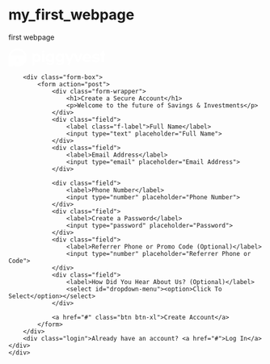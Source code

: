 # my_first_webpage
first webpage


<!DOCTYPE html>
<html>

<head>
    <meta charset="UTF-8">
    <meta charset="description" content="a sign up page for piggyvest app">
    <meta charset="keywords" content="sign up, create account, piggyvest sign up, piggyvest website">
    <meta charset="author" content="Oluwakemi Adeleke">
    <meta charset="viewport" content="width=device-width, initial scale=1.0">
    <meta charset="X-UA-Compatible" content="ie=edge">
    <title>Create an Account</title>
    <link rel="stylesheet" href="style.css">
</head>

<body>
    <div id="container">
        <div>
            <svg class="logo" width="191" height="36" viewBox="0 0 191 36" fill="none" xmlns="http://www.w3.org/2000/svg">
            <g clip-path="url(#clip0)">
                <path d="M51.0956 25.9872V32.828H46.7771V10.5095H51.0956V11.5796C52.2803 10.8153 53.8089 10.2802 55.414 10.2802C60.3057 10.2802 63.8981 14.1783 63.8981 18.8025C63.8981 23.3885 60.344 27.3248 55.414 27.3248C53.7707 27.2866 52.2803 26.7898 51.0956 25.9872ZM51.0956 16.7388V20.6751C51.8217 22.2038 53.3121 23.1974 55.0701 23.1974C57.5924 23.1974 59.5796 21.2484 59.5796 18.7643C59.5796 16.242 57.6306 14.3312 55.1083 14.3312C53.3503 14.3694 51.8599 15.2866 51.0956 16.7388Z"
                    fill="white" />
                <path d="M66.1912 5.99998C66.1912 4.58596 67.223 3.5159 68.5988 3.5159C69.9746 3.5159 71.1211 4.58596 71.1211 5.99998C71.1211 7.37577 69.9746 8.48405 68.5988 8.48405C67.223 8.48405 66.1912 7.37577 66.1912 5.99998ZM66.4587 10.5095H70.8154V27.0573H66.4587V10.5095Z"
                    fill="white" />
                <path d="M73.4141 18.7261C73.4141 14.1783 76.9682 10.3184 81.8981 10.3184C83.5032 10.3184 84.9937 10.7388 86.2548 11.4267V10.5095H90.5351V26.1019C90.5351 30.4203 86.8281 32.7515 82.1657 32.7515C79.1083 32.7515 76.2039 31.8343 74.293 30.3439L76.0892 27.2866C77.6561 28.3566 79.8344 29.0445 82.1657 29.0445C85.1848 29.0445 86.102 27.8598 86.2548 25.9108C84.9555 26.7133 83.465 27.2101 81.9364 27.2101C76.93 27.1719 73.4141 23.5031 73.4141 18.7261ZM86.2548 20.5605V16.8535C85.5287 15.2866 83.9618 14.2547 82.2039 14.2547C79.6816 14.2547 77.6943 16.242 77.6943 18.6878C77.6943 21.2484 79.6434 23.0063 82.1657 23.0063C84.0383 23.0828 85.4905 22.1273 86.2548 20.5605Z"
                    fill="white" />
                <path d="M93.1338 18.7261C93.1338 14.1783 96.6879 10.3184 101.618 10.3184C103.223 10.3184 104.713 10.7388 105.975 11.4267V10.5095H110.255V26.1019C110.255 30.4203 106.548 32.7515 101.885 32.7515C98.8281 32.7515 95.9236 31.8343 94.0128 30.3439L95.8089 27.2866C97.3758 28.3566 99.5542 29.0445 101.885 29.0445C104.904 29.0445 105.822 27.8598 105.975 25.9108C104.675 26.7133 103.185 27.2101 101.656 27.2101C96.6497 27.1719 93.1338 23.5031 93.1338 18.7261ZM105.975 20.5605V16.8535C105.248 15.2866 103.682 14.2547 101.924 14.2547C99.4013 14.2547 97.414 16.242 97.414 18.6878C97.414 21.2484 99.3631 23.0063 101.885 23.0063C103.72 23.0828 105.172 22.1273 105.975 20.5605Z"
                    fill="white" />
                <path d="M116.522 10.5096L120.841 21.5541L125.312 10.5096H129.86L120.344 32.828H116.293L118.701 26.8662L111.745 10.5096H116.522Z" fill="white" />
                <path d="M129.019 10.5096H133.643L137.847 21.6688L142.013 10.5096H146.561L139.911 27.0573H135.592L129.019 10.5096Z" fill="white" />
                <path d="M146.866 18.6497C146.866 13.9873 150.191 10.1274 155.389 10.1274C160.204 10.1274 163.873 13.758 163.949 18.4968C163.987 18.879 163.987 19.2994 163.949 19.7198H150.955C151.07 22.051 153.325 23.5796 155.694 23.5796C157.681 23.5796 158.828 23.0446 160.204 21.8981L162.573 24.3822C160.662 26.3694 158.752 27.3249 155.732 27.3249C150.115 27.3631 146.866 23.1975 146.866 18.6497ZM151.185 16.7007H159.516C159.095 15.1338 157.605 13.7962 155.35 13.7962C152.752 13.7962 151.643 15.0956 151.185 16.7007Z"
                    fill="white" />
                <path d="M164.904 25.2612L167.006 21.8217C168.879 23.0446 171.134 23.8089 173.427 23.8089C175.605 23.8089 176.713 23.2739 176.713 22.3185C176.713 21.707 176.178 21.2484 175.108 21.0191L170.56 20.0637C167.236 19.3376 165.707 17.7707 165.707 15.172C165.707 12.4204 168.038 10.1274 172.853 10.1274C175.758 10.1274 178.357 10.9682 180.115 12.0765L178.127 15.3631C176.675 14.5987 174.726 13.758 172.701 13.758C170.866 13.758 169.796 14.2166 169.796 15.0573C169.796 15.5924 170.178 15.9745 171.248 16.1656L175.07 16.8917C179.197 17.6943 180.803 19.5287 180.803 22.051C180.803 25.6433 177.21 27.5159 173.312 27.5159C170.14 27.4777 167.618 26.828 164.904 25.2612Z"
                    fill="white" />
                <path d="M181.643 10.5095H184.089V5.96177L188.408 3.17197V10.5095H190.93V14.2548H188.408V27.0191H184.089V14.2548H181.643V10.5095Z" fill="white" />
                <path d="M36.0382 16.6242C35.9618 15.5541 35.8089 14.5223 35.5414 13.4904C34.3185 8.94267 31.7197 5.38853 27.7834 2.82803C25.2229 1.18471 22.4331 0.305732 19.414 0.0382166C18.1529 -0.0382166 16.9299 0 15.6688 0.152866C14.3694 0.343949 13.0701 0.649681 11.8471 1.07006C6.42038 3.05732 2.21656 7.56688 0.649681 13.1465C0.305732 14.3694 0.11465 15.5924 0.0382166 16.8153C0 17.5032 0 18.1529 0 18.7643V34.4331C0 35.2739 0.687898 35.9618 1.52866 35.9618H7.60509C8.40764 35.9618 9.05732 35.3503 9.13376 34.586C9.17197 34.4331 9.21019 34.2803 9.21019 34.1274V33.7834C9.21019 33.7452 9.21019 33.7452 9.21019 33.707V33.6688C9.24841 33.6688 9.28662 33.707 9.32484 33.707C11.6178 34.9682 14.0637 35.6943 16.7006 35.8853C17.7325 35.9618 18.7643 35.9618 19.7962 35.8471C20.7134 35.7707 21.6306 35.6178 22.5478 35.3885C26.4841 34.3567 29.7325 32.2548 32.2548 29.0446C34.4331 26.293 35.656 23.1592 36.0382 19.6815C36.1146 18.6879 36.1146 17.656 36.0382 16.6242ZM21.2484 26.6369C21.2102 26.7516 21.1338 26.828 21.0191 26.828H15.0573C14.9427 26.828 14.8662 26.7516 14.828 26.6369V26.5987V26.3694C14.828 26.1019 14.8662 25.8344 14.9045 25.5669C14.9427 25.4904 14.9809 25.3758 15.0191 25.2611C15.0573 25.1465 15.0955 25.0701 15.1338 24.9554C15.172 24.879 15.2484 24.7643 15.2866 24.6879C15.3248 24.6497 15.3248 24.6115 15.3631 24.5732C15.4013 24.4968 15.4777 24.4204 15.5541 24.3439C15.6306 24.2675 15.707 24.1911 15.7452 24.1146C16.0892 23.7707 16.5478 23.5032 17.0064 23.3503C16.3567 23.0064 15.8981 22.2803 15.8981 21.4777C15.8981 20.293 16.8535 19.3758 18 19.3758C18.5732 19.3758 19.1083 19.6051 19.4904 19.9873C19.8726 20.3694 20.1019 20.9045 20.1019 21.4777C20.1019 22.2803 19.6433 22.9682 18.9936 23.3503C20.293 23.7707 21.2102 24.9936 21.2102 26.4076C21.2866 26.4459 21.2484 26.5605 21.2484 26.6369ZM31.5669 13.6051H4.50955C4.28025 13.6051 4.12739 13.3758 4.20382 13.1847C6.2293 7.49045 11.656 3.40127 18.0382 3.40127C24.4204 3.40127 29.8471 7.49045 31.8726 13.1847C31.9108 13.3758 31.758 13.6051 31.5669 13.6051Z"
                    fill="white" />
            </g>
            <defs>
                <clipPath id="clip0">
                    <rect width="190.93" height="36" fill="white" />
                </clipPath>
            </defs>
            </svg>
        </div>

        <div class="form-box">
            <form action="post">
                <div class="form-wrapper">
                    <h1>Create a Secure Account</h1>
                    <p>Welcome to the future of Savings & Investments</p>
                </div>
                <div class="field">
                    <label class="f-label">Full Name</label>
                    <input type="text" placeholder="Full Name">
                </div>
                <div class="field">
                    <label>Email Address</label>
                    <input type="email" placeholder="Email Address">
                </div>

                <div class="field">
                    <label>Phone Number</label>
                    <input type="number" placeholder="Phone Number">
                </div>
                <div class="field">
                    <label>Create a Password</label>
                    <input type="password" placeholder="Password">
                </div>
                <div class="field">
                    <label>Referrer Phone or Promo Code (Optional)</label>
                    <input type="number" placeholder="Referrer Phone or Code">
                </div>
                <div class="field">
                    <label>How Did You Hear About Us? (Optional)</label>
                    <select id="dropdown-menu"><option>Click To Select</option></select>
                </div>

                <a href="#" class="btn btn-xl">Create Account</a>
            </form>
        </div>
        <div class="login">Already have an account? <a href="#">Log In</a></div>
    </div>
</body>

</html>
